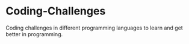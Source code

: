 # Coding-Challenges
Coding challenges in different programming languages to learn and get better in programming. 
